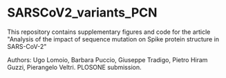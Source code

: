 # SARSCoV2_variants_PCN
This repository contains supplementary figures and code for the article 
"Analysis of the impact of sequence mutation on Spike protein structure in SARS-CoV-2"

Authors: Ugo Lomoio, Barbara Puccio, Giuseppe Tradigo, Pietro Hiram Guzzi, Pierangelo Veltri.
PLOSONE submission.